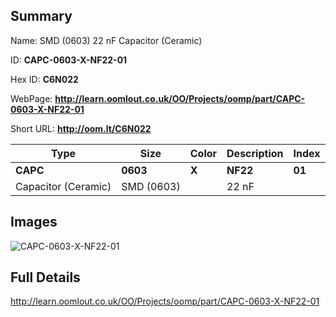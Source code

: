 

## Summary
 
Name:  SMD (0603) 22 nF Capacitor (Ceramic) 

ID: __CAPC-0603-X-NF22-01__

Hex ID: __C6N022__

WebPage: __http://learn.oomlout.co.uk/OO/Projects/oomp/part/CAPC-0603-X-NF22-01__

Short URL: __http://oom.lt/C6N022__


| Type   | Size   | Color   | Description   | Index   |    
| ----- | ------   | ------   | -----   | ----   |    
| __CAPC__   					| __0603__   					| __X__    						| __NF22__    					| __01__ |    
| Capacitor (Ceramic)		| SMD (0603)	| 		| 22 nF	| 	|

## Images
![CAPC-0603-X-NF22-01](http://oomlout.com/oomp-gen/parts/CAPC-0603-X-NF22-01/CAPC-0603-X-NF22-01_420.jpg)

## Full Details

 http://learn.oomlout.co.uk/OO/Projects/oomp/part/CAPC-0603-X-NF22-01

